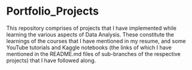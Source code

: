 # Portfolio_Projects
This repository comprises of projects that I have implemented while learning the various aspects of Data Analysis. These constitute the learnings of the courses that I have mentioned in my resume, and some YouTube tutorials and Kaggle notebooks (the links of which I have mentioned in the README.md files of sub-branches of the respective projects) that I have followed along.
